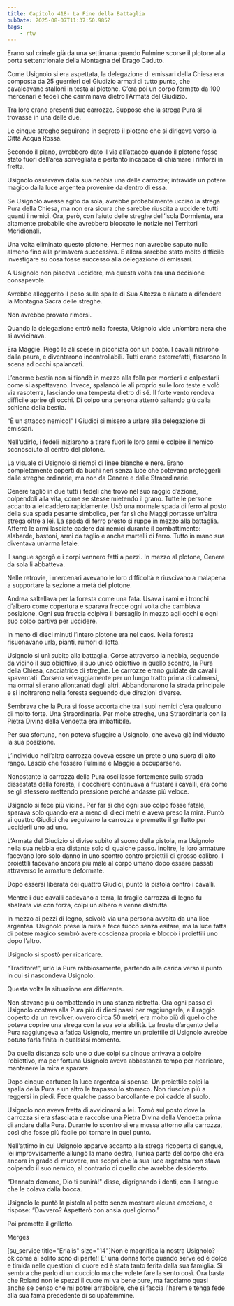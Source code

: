 ```yaml
---
title: Capitolo 418- La Fine della Battaglia
pubDate: 2025-08-07T11:37:50.985Z
tags:
    - rtw
---
```







Erano sul crinale già da una settimana quando Fulmine scorse il plotone alla porta settentrionale della Montagna del Drago Caduto.


Come Usignolo si era aspettata, la delegazione di emissari della Chiesa era composta da 25 guerrieri del Giudizio armati di tutto punto, che cavalcavano stalloni in testa al plotone. C’era poi un corpo formato da 100 mercenari e fedeli che camminava dietro l’Armata del Giudizio.


Tra loro erano presenti due carrozze. Suppose che la strega Pura si trovasse in una delle due.


Le cinque streghe seguirono in segreto il plotone che si dirigeva verso la Città Acqua Rossa.


Secondo il piano, avrebbero dato il via all’attacco quando il plotone fosse stato fuori dell’area sorvegliata e pertanto incapace di chiamare i rinforzi in fretta.


Usignolo osservava dalla sua nebbia una delle carrozze; intravide un potere magico dalla luce argentea provenire da dentro di essa.


Se Usignolo avesse agito da sola, avrebbe probabilmente ucciso la strega Pura della Chiesa, ma non era sicura che sarebbe riuscita a uccidere tutti quanti i nemici. Ora, però, con l’aiuto delle streghe dell’isola Dormiente, era altamente probabile che avrebbero bloccato le notizie nei Territori Meridionali.


Una volta eliminato questo plotone, Hermes non avrebbe saputo nulla almeno fino alla primavera successiva. E allora sarebbe stato molto difficile investigare su cosa fosse successo alla delegazione di emissari.


A Usignolo non piaceva uccidere, ma questa volta era una decisione consapevole.


Avrebbe alleggerito il peso sulle spalle di Sua Altezza e aiutato a difendere la Montagna Sacra delle streghe.


Non avrebbe provato rimorsi.


Quando la delegazione entrò nella foresta, Usignolo vide un’ombra nera che si avvicinava.


Era Maggie. Piegò le ali scese in picchiata con un boato. I cavalli nitrirono dalla paura, e diventarono incontrollabili. Tutti erano esterrefatti, fissarono la scena ad occhi spalancati.


L’enorme bestia non si fiondò in mezzo alla folla per morderli e calpestarli come si aspettavano. Invece, spalancò le ali proprio sulle loro teste e volò via rasoterra, lasciando una tempesta dietro di sé. Il forte vento rendeva difficile aprire gli occhi. Di colpo una persona atterrò saltando giù dalla schiena della bestia.


“È un attacco nemico!” I Giudici si misero a urlare alla delegazione di emissari.


Nell’udirlo, i fedeli iniziarono a tirare fuori le loro armi e colpire il nemico sconosciuto al centro del plotone.


La visuale di Usignolo si riempì di linee bianche e nere. Erano completamente coperti da buchi neri senza luce che potevano proteggerli dalle streghe ordinarie, ma non da Cenere e dalle Straordinarie.


Cenere tagliò in due tutti i fedeli che trovò nel suo raggio d’azione, colpendoli alla vita, come se stesse mietendo il grano. Tutte le persone accanto a lei caddero rapidamente. Usò una normale spada di ferro al posto della sua spada pesante simbolica, per far sì che Maggi portasse un’altra strega oltre a lei. La spada di ferro presto si ruppe in mezzo alla battaglia. Afferrò le armi lasciate cadere dai nemici durante il combattimento: alabarde, bastoni, armi da taglio e anche martelli di ferro. Tutto in mano sua diventava un’arma letale.


Il sangue sgorgò e i corpi vennero fatti a pezzi. In mezzo al plotone, Cenere da sola li abbatteva.


Nelle retrovie, i mercenari avevano le loro difficoltà e riuscivano a malapena a supportare la sezione a metà del plotone.


Andrea saltellava per la foresta come una fata. Usava i rami e i tronchi d’albero come copertura e sparava frecce ogni volta che cambiava posizione. Ogni sua freccia colpiva il bersaglio in mezzo agli occhi e ogni suo colpo partiva per uccidere.


In meno di dieci minuti l’intero plotone era nel caos. Nella foresta risuonavano urla, pianti, rumori di lotta.


Usignolo si unì subito alla battaglia. Corse attraverso la nebbia, seguendo da vicino il suo obiettivo, il suo unico obiettivo in quello scontro, la Pura della Chiesa, cacciatrice di streghe. Le carrozze erano guidate da cavalli spaventati. Corsero selvaggiamente per un lungo tratto prima di calmarsi, ma ormai si erano allontanati dagli altri. Abbandonarono la strada principale e si inoltrarono nella foresta seguendo due direzioni diverse.


Sembrava che la Pura si fosse accorta che tra i suoi nemici c’era qualcuno di molto forte. Una Straordinaria. Per molte streghe, una Straordinaria con la Pietra Divina della Vendetta era imbattibile.


Per sua sfortuna, non poteva sfuggire a Usignolo, che aveva già individuato la sua posizione.


L’individuo nell’altra carrozza doveva essere un prete o una suora di alto rango. Lasciò che fossero Fulmine e Maggie a occuparsene.


Nonostante la carrozza della Pura oscillasse fortemente sulla strada dissestata della foresta, il cocchiere continuava a frustare i cavalli, era come se gli stessero mettendo pressione perché andasse più veloce.


Usignolo si fece più vicina. Per far sì che ogni suo colpo fosse fatale, sparava solo quando era a meno di dieci metri e aveva preso la mira. Puntò ai quattro Giudici che seguivano la carrozza e premette il grilletto per ucciderli uno ad uno.


L’Armata del Giudizio si divise subito al suono della pistola, ma Usignolo nella sua nebbia era distante solo di qualche passo. Inoltre, le loro armature facevano loro solo danno in uno scontro contro proiettili di grosso calibro. I proiettili facevano ancora più male al corpo umano dopo essere passati attraverso le armature deformate.


Dopo essersi liberata dei quattro Giudici, puntò la pistola contro i cavalli.


Mentre i due cavalli cadevano a terra, la fragile carrozza di legno fu sbalzata via con forza, colpì un albero e venne distrutta.


In mezzo ai pezzi di legno, scivolò via una persona avvolta da una lice argentea. Usignolo prese la mira e fece fuoco senza esitare, ma la luce fatta di potere magico sembrò avere coscienza propria e bloccò i proiettili uno dopo l’altro.


Usignolo si spostò per ricaricare.


“Traditore!”, urlò la Pura rabbiosamente, partendo alla carica verso il punto in cui si nascondeva Usignolo.


Questa volta la situazione era differente.


Non stavano più combattendo in una stanza ristretta. Ora ogni passo di Usignolo costava alla Pura più di dieci passi per raggiungerla, e il raggio coperto da un revolver, ovvero circa 50 metri, era molto più di quello che poteva coprire una strega con la sua sola abilità. La frusta d’argento della Pura raggiungeva a fatica Usignolo, mentre un proiettile di Usignolo avrebbe potuto farla finita in qualsiasi momento.


Da quella distanza solo uno o due colpi su cinque arrivava a colpire l’obiettivo, ma per fortuna Usignolo aveva abbastanza tempo per ricaricare, mantenere la mira e sparare.


Dopo cinque cartucce la luce argentea si spense. Un proiettile colpì la spalla della Pura e un altro le trapassò lo stomaco. Non riusciva più a reggersi in piedi. Fece qualche passo barcollante e poi cadde al suolo.


Usignolo non aveva fretta di avvicinarsi a lei. Tornò sul posto dove la carrozza si era sfasciata e raccolse una Pietra Divina della Vendetta prima di andare dalla Pura. Durante lo scontro si era mossa attorno alla carrozza, così che fosse più facile poi tornare in quel punto.


Nell’attimo in cui Usignolo apparve accanto alla strega ricoperta di sangue, lei improvvisamente allungò la mano destra, l’unica parte del corpo che era ancora in grado di muovere, ma scoprì che la sua luce argentea non stava colpendo il suo nemico, al contrario di quello che avrebbe desiderato.


“Dannato demone, Dio ti punirà!" disse, digrignando i denti, con il sangue che le colava dalla bocca.


Usignolo le puntò la pistola al petto senza mostrare alcuna emozione, e rispose: “Davvero? Aspetterò con ansia quel giorno.”


Poi premette il grilletto.






 


Merges






[su_service title="Erialis" size="14"]Non è magnifica la nostra Usignolo? *-* ok come al solito sono di parte!! E' una donna forte quando serve ed è dolce e timida nelle questioni di cuore ed è stata tanto ferita dalla sua famiglia. Si sembra che parlo di un cucciolo ma che volete fare la sento così. Ora basta che Roland non le spezzi il cuore mi va bene pure, ma facciamo quasi anche se penso che mi potrei arrabbiare, che si faccia l'harem e tenga fede alla sua fama precedente di sciupafemmine. 
                                


                                



